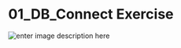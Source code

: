 # 01_DB_Connect Exercise

  ![enter image description here](/dokumentasi/0_DB_Connect_Exercise.PNG)
